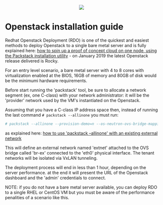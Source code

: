 <p align="center"><img src="https://github.com/sonata-nfv/tng-api-gtw/wiki/images/sonata-5gtango-logo-500px.png" /></p>

# Openstack installation guide

Redhat Openstack Deployment (RDO) is one of the quickest and easiest methods to deploy Openstack to a single bare metal server and is fully explained here: [how to spin up a proof of concept cloud on one node, using the Packstack installation utility](http://rdoproject.org/install/packstack/) - on January 2019 the latest Openstack release delivered is Rocky. 

For an entry level scenario, a bare metal server with 4 to 8 cores with virtualization enabled at the BIOS, 16GB of memory and 80GB of disk would be the minimumi hardware requirements.

Before start running the 'packstack' tool, be sure to allocate a network segment (ex, one C-class) with your network administrator: it will be the 'provider' network used by the VM's instantiated on the Openstack.

Assuming that you have a C-class IP address space then, instead of running the last command `# packstack --allinone` you must run:

```bash
# packstack --allinone --provision-demo=n --os-neutron-ovs-bridge-mappings=extnet:br-ex --os-neutron-ovs-bridge-interfaces=br-ex:eth0 --os-neutron-ml2-type-drivers=vxlan,flat
```
as explained here: [how to use 'packstack –allinone' with an existing external network](http://rdoproject.org/networking/neutron-with-existing-external-network/)

This will define an external network named 'extnet' attached to the OVS bridge called 'br-ex' connected to the 'eth0' physical interface. The tenant networks will be isolated via VxLAN tunneling. 

The deployment process will end in less than 1 hour, depending on the server performance. at the end it will present the URL of the Openstack dashboard and the 'admin' credentials to connect.

NOTE: if you do not have a bare metal server available, you can deploy RDO to a single RHEL or CentOS VM but you must be aware of the performance penalities of a scenario like this.

